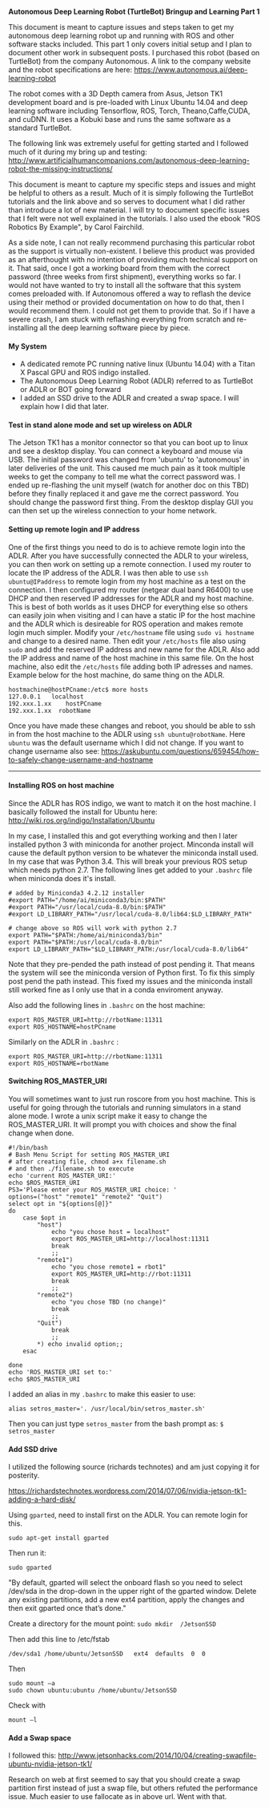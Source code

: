 

**Autonomous Deep Learning Robot (TurtleBot) Bringup and Learning Part 1**

This document is meant to capture issues and steps taken to get my autonomous deep learning robot up and running with ROS and other software stacks included. This part 1 only covers initial setup and I plan to document other work in subsequent posts. I purchased this robot (based on TurtleBot) from the company Autonomous. A link to the company website and the robot specifications are here: https://www.autonomous.ai/deep-learning-robot

The robot comes with a 3D Depth camera from Asus, Jetson TK1 development board and is pre-loaded with Linux Ubuntu 14.04 and deep learning software including Tensorflow, ROS, Torch, Theano,Caffe,CUDA, and cuDNN. It uses a Kobuki base and runs the same software as a standard TurtleBot.

The following link was extremely useful for getting started and I followed much of it during my bring up and testing:
http://www.artificialhumancompanions.com/autonomous-deep-learning-robot-the-missing-instructions/

This document is meant to capture my specific steps and issues and might be helpful to others as a result. Much of it is simply following the TurtleBot tutorials and the link above and so serves to document what I did rather than introduce a lot of new material. I will try to document specific issues that I felt were not well explained in the tutorials. I also used the ebook "ROS Robotics By Example", by Carol Fairchild.

As a side note, I can not really recommend purchasing this particular robot as the support is virtually non-existent. I believe this product was provided as an afterthought with no intention of providing much technical support on it. That said, once I got a working board from them with the correct password (three weeks from first shipment), everything works so far. I would not have wanted to try to install all the software that this system comes preloaded with. If Autonomous offered a way to reflash the device using their method or provided documentation on how to do that, then I would recommend them. I could not get them to provide that. So if I have a severe crash, I am stuck with reflashing everything from scratch and re-installing all the deep learning software piece by piece.

#### My System

* A dedicated remote PC running native linux (Ubuntu 14.04) with a Titan X Pascal GPU and ROS indigo installed.
* The Autonomous Deep Learning Robot (ADLR) referred to as TurtleBot or ADLR or BOT going forward
* I added an SSD drive to the ADLR and created a swap space. I will explain how I did that later.

#### Test in stand alone mode and set up wireless on ADLR
The Jetson TK1 has a monitor connector so that you can boot up to linux and see a desktop display. You can connect a keyboard and mouse via USB. The initial password was changed  from 'ubuntu' to 'autonomous' in later deliveries of the unit. This caused me much pain as it took multiple weeks to get the company to tell me what the correct password was. I ended up re-flashing the unit myself (watch for another doc on this TBD) before they finally replaced it and gave me the correct password. You should change the password first thing. From the desktop display GUI you can then set up the wireless connection to your home network.

#### Setting up remote login and IP address
One of the first things you need to do is to achieve remote login into the ADLR. After you have successfully connected the ADLR to your wireless, you can then work on setting up a remote connection. I used my router to locate the IP address of the ADLR. I was then able to use `ssh ubuntu@IPaddress` to remote login from my host machine as a test on the connection. I then configured my router (netgear dual band R6400) to use DHCP and then reserved IP addresses for the ADLR and my host machine. This is best of both worlds as it uses DHCP for everything else so others can easily join when visiting and I can have a static IP for the host machine and the ADLR which is desireable for ROS operation and makes remote login much simpler. Modify your `/etc/hostname` file using `sudo vi hostname` and change to a desired name. Then edit your `/etc/hosts` file also using `sudo` and add the reserved IP address and new name for the ADLR. Also add the IP address and name of the host machine in this same file. On the host machine, also edit the `/etc/hosts` file adding both IP adresses and names. Example below for the host machine, do same thing on the ADLR.
```
hostmachine@hostPCname:/etc$ more hosts
127.0.0.1	localhost
192.xxx.1.xx	hostPCname
192.xxx.1.xx  robotName
```
Once you have made these changes and reboot, you should be able to ssh in from the host machine to the ADLR using `ssh ubuntu@robotName`. Here `ubuntu` was the default username which I did not change. If you want to change username also see: https://askubuntu.com/questions/659454/how-to-safely-change-username-and-hostname

[//]: # (Image References)


---
#### Installing ROS on host machine

Since the ADLR has ROS indigo, we want to match it on the host machine. I basically followed the install for Ubuntu here:
http://wiki.ros.org/indigo/Installation/Ubuntu

In my case, I installed this and got everything working and then I later installed python 3 with miniconda for another project. Minconda install will cause the default python version to be whatever the miniconda install used. In my case that was Python 3.4. This will break your previous ROS setup which needs python 2.7. The following lines get added to your `.bashrc` file when miniconda does it's install.
```
# added by Miniconda3 4.2.12 installer
#export PATH="/home/ai/miniconda3/bin:$PATH"
#export PATH="/usr/local/cuda-8.0/bin:$PATH"
#export LD_LIBRARY_PATH="/usr/local/cuda-8.0/lib64:$LD_LIBRARY_PATH"

# change above so ROS will work with python 2.7
export PATH="$PATH:/home/ai/miniconda3/bin"
export PATH="$PATH:/usr/local/cuda-8.0/bin"
export LD_LIBRARY_PATH="$LD_LIBRARY_PATH:/usr/local/cuda-8.0/lib64"
```

Note that they pre-pended the path instead of post pending it. That means the system will see the miniconda version of Python first. To fix this simply post pend the path instead. This fixed my issues and the miniconda install still worked fine as I only use that in a conda enviroment anyway.

Also add the following lines in `.bashrc` on the host machine:
```
export ROS_MASTER_URI=http://rbotName:11311
export ROS_HOSTNAME=hostPCname
```
Similarly on the ADLR in `.bashrc` :
```
export ROS_MASTER_URI=http://rbotName:11311
export ROS_HOSTNAME=rbotName
```

#### Switching ROS_MASTER_URI
You will sometimes want to just run roscore from you host machine. This is useful for going through the tutorials and running simulators in a stand alone mode. I wrote a unix script make it easy to change the ROS_MASTER_URI. It will prompt you with choices and show the final change when done.

```
#!/bin/bash
# Bash Menu Script for setting ROS_MASTER_URI
# after creating file, chmod a+x filename.sh
# and then ./filename.sh to execute
echo 'current ROS_MASTER_URI:'
echo $ROS_MASTER_URI
PS3='Please enter your ROS_MASTER_URI choice: '
options=("host" "remote1" "remote2" "Quit")
select opt in "${options[@]}"
do
    case $opt in
        "host")
            echo "you chose host = localhost"
            export ROS_MASTER_URI=http://localhost:11311
            break
            ;;
        "remote1")
            echo "you chose remote1 = rbot1"
            export ROS_MASTER_URI=http://rbot:11311
            break
            ;;
        "remote2")
            echo "you chose TBD (no change)"
            break
            ;;
        "Quit")
            break
            ;;
        *) echo invalid option;;
    esac

done
echo 'ROS_MASTER_URI set to:'
echo $ROS_MASTER_URI
```
I added an alias in my `.bashrc` to make this easier to use:

`alias setros_master='. /usr/local/bin/setros_master.sh'`

Then you can just type `setros_master` from the bash prompt as: `$ setros_master`
#### Add SSD drive
I utilized the following source (richards technotes) and am just copying it for posterity.

https://richardstechnotes.wordpress.com/2014/07/06/nvidia-jetson-tk1-adding-a-hard-disk/

Using `gparted`, need to install first on the ADLR. You can remote login for this.

`sudo apt-get install gparted`

Then run it:

`sudo gparted`

"By default, gparted will select the onboard flash so you need to select /dev/sda in the drop-down in the upper right of the gparted window. Delete any existing partitions, add a new ext4 partition, apply the changes and then exit gparted once that’s done."

Create a directory for the mount point:
`sudo mkdir  /JetsonSSD`

Then add this line to /etc/fstab

`/dev/sda1 /home/ubuntu/JetsonSSD   ext4  defaults  0  0`

Then
```
sudo mount –a
sudo chown ubuntu:ubuntu /home/ubuntu/JetsonSSD
```
Check with

`mount –l`

#### Add a  Swap space

I followed this:
http://www.jetsonhacks.com/2014/10/04/creating-swapfile-ubuntu-nvidia-jetson-tk1/

Research on web at first seemed to say that you should create a swap partition first instead of just a swap file, but others refuted the performance issue. Much easier to use fallocate as in above url. Went with that.
